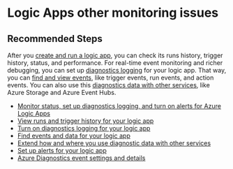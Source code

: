 <properties
    pageTitle="Logic Apps other monitoring issues"
    description="Logic Apps other monitoring issues"
    service="microsoft.logicapps"
    resource="logicapps"
    authors="TobyTu"
    ms.author="mquian"
    displayOrder=""
    selfHelpType="generic"
    supportTopicIds="32588763"
    resourceTags=""
    productPesIds="15791"
    cloudEnvironments="public"
    articleId="oli02tg3-706d-401c-b984-f926c12f1e9f"
/>

# Logic Apps other monitoring issues

## **Recommended Steps**

After you [create and run a logic app](https://docs.microsoft.com/azure/logic-apps/quickstart-create-first-logic-app-workflow), you can check its runs history, trigger history, status, and performance. For real-time event monitoring and richer debugging, you can set up [diagnostics logging](https://docs.microsoft.com/azure/logic-apps/logic-apps-monitor-your-logic-apps#azure-diagnostics) for your logic app. That way, you can [find and view events](https://docs.microsoft.com/azure/logic-apps/logic-apps-monitor-your-logic-apps#find-events), like trigger events, run events, and action events. You can also use this [diagnostics data with other services](https://docs.microsoft.com/azure/logic-apps/logic-apps-monitor-your-logic-apps#extend-diagnostic-data), like Azure Storage and Azure Event Hubs.

* [Monitor status, set up diagnostics logging, and turn on alerts for Azure Logic Apps](https://docs.microsoft.com/azure/logic-apps/logic-apps-monitor-your-logic-apps)
* [View runs and trigger history for your logic app](https://docs.microsoft.com/azure/logic-apps/logic-apps-monitor-your-logic-apps#view-runs-and-trigger-history-for-your-logic-app)
* [Turn on diagnostics logging for your logic app](https://docs.microsoft.com/azure/logic-apps/logic-apps-monitor-your-logic-apps#turn-on-diagnostics-logging-for-your-logic-app)
* [Find events and data for your logic app](https://docs.microsoft.com/azure/logic-apps/logic-apps-monitor-your-logic-apps#find-events-and-data-for-your-logic-app)
* [Extend how and where you use diagnostic data with other services](https://docs.microsoft.com/azure/logic-apps/logic-apps-monitor-your-logic-apps#extend-how-and-where-you-use-diagnostic-data-with-other-services)
* [Set up alerts for your logic app](https://docs.microsoft.com/azure/logic-apps/logic-apps-monitor-your-logic-apps#set-up-alerts-for-your-logic-app)
* [Azure Diagnostics event settings and details](https://docs.microsoft.com/azure/logic-apps/logic-apps-monitor-your-logic-apps#azure-diagnostics-event-settings-and-details)